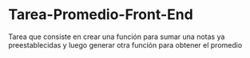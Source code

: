 # Tarea-Promedio-Front-End
Tarea que consiste en crear una función para sumar una notas ya preestablecidas y luego generar otra función para obtener el promedio 
